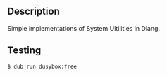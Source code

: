 ## Description

Simple implementations of System Ultilities in Dlang.

## Testing

```
$ dub run dusybox:free
```
